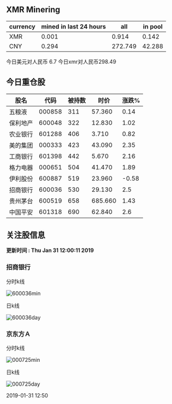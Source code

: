 ## XMR Minering

|currency|mined in last 24 hours|all|in pool|
|---|---|---|---|
|XMR|0.001|0.914|0.142|
|CNY|0.294|272.749|42.288|

今日美元对人民币 6.7	今日xmr对人民币298.49


## 今日重仓股 

|股名|代码|被持数|时价|涨跌%|
|---|---|---|---|---|
|五粮液|000858|311|57.360|0.14|
|保利地产|600048|322|12.830|1.02|
|农业银行|601288|406|3.710|0.82|
|美的集团|000333|423|43.090|2.35|
|工商银行|601398|442|5.670|2.16|
|格力电器|000651|504|41.470|1.89|
|伊利股份|600887|519|23.960|-0.58|
|招商银行|600036|530|29.130|2.5|
|贵州茅台|600519|658|685.660|1.43|
|中国平安|601318|690|62.840|2.6|

## 关注股信息
**更新时间 : Thu Jan 31 12:00:11 2019**
### 招商银行 
分时k线

![600036min](http://image.sinajs.cn/newchart/min/n/sh600036.gif)

日k线

![600036day](http://image.sinajs.cn/newchart/daily/n/sh600036.gif)

### 京东方Ａ 
分时k线

![000725min](http://image.sinajs.cn/newchart/min/n/sz000725.gif)

日k线

![000725day](http://image.sinajs.cn/newchart/daily/n/sz000725.gif)

2019-01-31 12:50